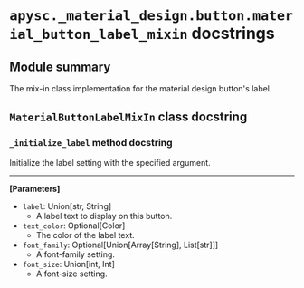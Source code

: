 # `apysc._material_design.button.material_button_label_mixin` docstrings

## Module summary

The mix-in class implementation for the material design button's label.

## `MaterialButtonLabelMixIn` class docstring

### `_initialize_label` method docstring

Initialize the label setting with the specified argument.<hr>

**[Parameters]**

- `label`: Union[str, String]
  - A label text to display on this button.
- `text_color`: Optional[Color]
  - The color of the label text.
- `font_family`: Optional[Union[Array[String], List[str]]]
  - A font-family setting.
- `font_size`: Union[int, Int]
  - A font-size setting.